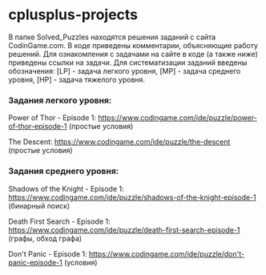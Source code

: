 # cplusplus-projects
В папке Solved_Puzzles находятся решения заданий с сайта CodinGame.com. В коде приведены комментарии, объясняющие работу решений. Для ознакомления с задачами на сайте в коде (а также ниже) приведены ссылки на задачи.
Для систематизации заданий введены обозначения: [LP] - задача легкого уровня, [MP] - задача среднего уровня, [HP] - задача тяжелого уровня.

<h3>Задания легкого уровня:</h3>

Power of Thor - Episode 1: https://www.codingame.com/ide/puzzle/power-of-thor-episode-1 (простые условия)

The Descent: https://www.codingame.com/ide/puzzle/the-descent (простые условия)

<h3>Задания среднего уровня:</h3>

Shadows of the Knight - Episode 1: https://www.codingame.com/ide/puzzle/shadows-of-the-knight-episode-1 (бинарный поиск)

Death First Search - Episode 1: https://www.codingame.com/ide/puzzle/death-first-search-episode-1 (графы, обход графа)

Don't Panic - Episode 1: https://www.codingame.com/ide/puzzle/don't-panic-episode-1 (условия)
